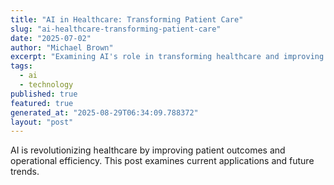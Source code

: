 ```yaml
---
title: "AI in Healthcare: Transforming Patient Care"
slug: "ai-healthcare-transforming-patient-care"
date: "2025-07-02"
author: "Michael Brown"
excerpt: "Examining AI's role in transforming healthcare and improving patient outcomes."
tags:
  - ai
  - technology
published: true
featured: true
generated_at: "2025-08-29T06:34:09.788372"
layout: "post"
---
```


AI is revolutionizing healthcare by improving patient outcomes and operational efficiency. This post examines current applications and future trends.